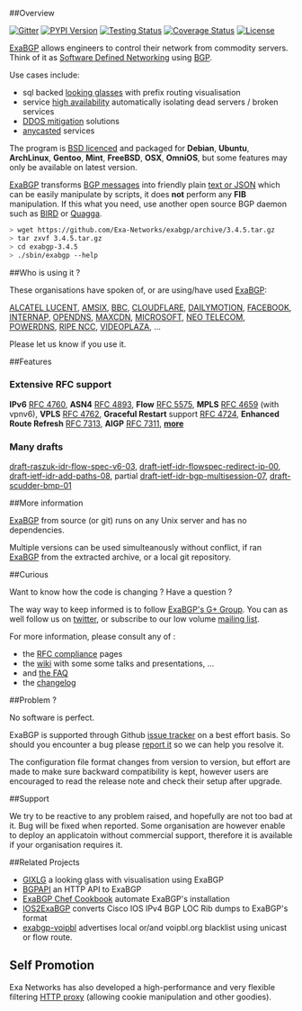 ##Overview

[![Gitter](https://badges.gitter.im/Join%20Chat.png)](https://gitter.im/Exa-Networks/exabgp)
[![PYPI Version](https://pypip.in/v/exabgp/badge.png)](https://pypi.python.org/pypi/exabgp)
[![Testing Status](https://travis-ci.org/Exa-Networks/exabgp.png)](https://travis-ci.org/Exa-Networks/exabgp)
[![Coverage Status](https://img.shields.io/coveralls/Exa-Networks/exabgp.png)](https://coveralls.io/r/Exa-Networks/exabgp)
[![License](https://pypip.in/license/exabgp/badge.png)](https://github.com/Exa-Networks/exabgp/blob/master/COPYRIGHT)

[ExaBGP](http://github.com/Exa-Networks/exabgp) allows engineers to control their network from commodity servers.
Think of it as [Software Defined Networking](http://en.wikipedia.org/wiki/Software-defined_networking) using [BGP](http://en.wikipedia.org/wiki/BGP).

Use cases include:
 * sql backed [looking glasses](https://code.google.com/p/gixlg/wiki/sample_maps) with prefix routing visualisation
 * service [high availability](http://vincent.bernat.im/en/blog/2013-exabgp-highavailability.html) automatically isolating dead servers / broken services
 * [DDOS mitigation](http://perso.nautile.fr/prez/fgabut-flowspec-frnog-final.pdf) solutions
 * [anycasted](http://blog.iweb-hosting.co.uk/blog/2012/01/27/using-bgp-to-serve-high-availability-dns/) services

The program is [BSD licenced](https://github.com/Exa-Networks/exabgp/blob/master/COPYRIGHT) and packaged for **Debian**, **Ubuntu**, **ArchLinux**, **Gentoo**, **Mint**, **FreeBSD**, **OSX**, **OmniOS**, but some features may only be available on latest version.

[ExaBGP](http://github.com/Exa-Networks/exabgp) transforms [BGP messages](http://thomas.mangin.com/data/pdf/UKNOF%2015%20-%20Mangin%20-%20Naked%20BGP.pdf) into friendly plain [text or JSON](https://github.com/Exa-Networks/exabgp/wiki/Controlling-ExaBGP-:-API-for-received-messages) which can be easily manipulate by scripts, it does **not** perform any **FIB** manipulation. If this what you need, use another open source BGP daemon such as [BIRD](http://bird.network.cz/) or [Quagga](http://www.quagga.net/).

```sh
> wget https://github.com/Exa-Networks/exabgp/archive/3.4.5.tar.gz
> tar zxvf 3.4.5.tar.gz
> cd exabgp-3.4.5
> ./sbin/exabgp --help
```

##Who is using it ?

These organisations have spoken of, or are using/have used [ExaBGP](http://github.com/Exa-Networks/exabgp):

[ALCATEL LUCENT](http://www.nanog.org/sites/default/files/wed.general.trafficdiversion.serodio.10.pdf),
[AMSIX](https://ripe64.ripe.net/presentations/49-Follow_Up_AMS-IX_route-server_test_Euro-IX_20th_RIPE64.pdf),
[BBC](http://www.bbc.co.uk/),
[CLOUDFLARE](http://www.slideshare.net/TomPaseka/flowspec-apf-2013),
[DAILYMOTION](https://twitter.com/fgabut),
[FACEBOOK](http://velocityconf.com/velocity2013/public/schedule/detail/28410),
[INTERNAP](http://www.internap.com/),
[OPENDNS](http://www.opendns.com/),
[MAXCDN](http://blog.maxcdn.com/anycast-ip-routing-used-maxcdn/),
[MICROSOFT](http://www.nanog.org/sites/default/files/wed.general.brainslug.lapukhov.20.pdf),
[NEO TELECOM](http://media.frnog.org/FRnOG_18/FRnOG_18-6.pdf),
[POWERDNS](https://www.powerdns.com/),
[RIPE NCC](https://labs.ripe.net/Members/wouter_miltenburg/Researchpaper.pdf),
[VIDEOPLAZA](http://www.videoplaza.com),
...

Please let us know if you use it.

##Features

### Extensive RFC support

**IPv6** [RFC 4760](http://www.ietf.org/rfc/rfc4760.txt),
**ASN4** [RFC 4893](http://www.ietf.org/rfc/rfc4893.txt),
**Flow** [RFC 5575](http://tools.ietf.org/html/rfc5575),
**MPLS** [RFC 4659](http://tools.ietf.org/html/rfc4659) (with vpnv6),
**VPLS** [RFC 4762](http://tools.ietf.org/html/rfc4762),
**Graceful Restart** support [RFC 4724](http://www.ietf.org/rfc/rfc4724.txt),
**Enhanced Route Refresh** [RFC 7313](http://tools.ietf.org/html/rfc7313),
**AIGP** [RFC 7311](http://tools.ietf.org/html/rfc7311),
**[more](https://github.com/Exa-Networks/exabgp/wiki/RFC-Information)**

### Many drafts

[draft-raszuk-idr-flow-spec-v6-03](http://tools.ietf.org/html/draft-ietf-idr-flow-spec-v6-03), [draft-ietf-idr-flowspec-redirect-ip-00](http://tools.ietf.org/html/draft-ietf-idr-flowspec-redirect-ip-00), [draft-ietf-idr-add-paths-08](http://tools.ietf.org/html/draft-ietf-idr-add-paths-08), partial [draft-ietf-idr-bgp-multisession-07](http://tools.ietf.org/html/draft-ietf-idr-bgp-multisession-07), [draft-scudder-bmp-01](http://tools.ietf.org/html/draft-scudder-bmp-01)

##More information

[ExaBGP](http://github.com/Exa-Networks/exabgp) from source (or git) runs on any Unix server and has no dependencies.

Multiple versions can be used simulteanously without conflict, if ran [ExaBGP](http://github.com/Exa-Networks/exabgp) from the extracted archive, or a local git repository.

##Curious

Want to know how the code is changing ? Have a question ?

The way way to keep informed is to follow [ExaBGP's G+ Group](https://plus.google.com/u/0/communities/108249711110699351497). You can as well follow us on [twitter](https://twitter.com/#!/search/exabgp), or subscribe to our low volume [mailing list](http://groups.google.com/group/exabgp-users).

For more information, please consult any of :

 * the [RFC compliance](https://github.com/Exa-Networks/exabgp/wiki/RFC-Information) pages
 * the [wiki](https://github.com/Exa-Networks/exabgp/wiki) with some some talks and presentations, ...
 * and [the FAQ](https://github.com/Exa-Networks/exabgp/wiki/FAQ)
 * the [changelog](https://raw.github.com/Exa-Networks/exabgp/master/CHANGELOG)

##Problem ?

No software is perfect.

ExaBGP is supported through Github [issue tracker](https://github.com/Exa-Networks/exabgp/issues) on a best effort basis. So should you encounter a bug please [report it](https://github.com/Exa-Networks/exabgp/issues?labels=bug&page=1&state=open) so we can help you resolve it.

The configuration file format changes from version to version, but effort are made to make sure backward compatibility is kept, however users are encouraged to read the release note and check their setup after upgrade.

##Support

We try to be reactive to any problem raised, and hopefully are not too bad at it. Bug will be fixed when reported.
Some organisation are however enable to deploy an applicatoin without commercial support, therefore it is available if your organisation requires it.

##Related Projects

 * [GIXLG](https://code.google.com/p/gixlg/) a looking glass with visualisation using ExaBGP
 * [BGPAPI](https://github.com/abh/bgpapi) an HTTP API to ExaBGP
 * [ExaBGP Chef Cookbook](https://github.com/hw-cookbooks/exabgp) automate ExaBGP's installation
 * [IOS2ExaBGP](https://github.com/lochiiconnectivity/ios2exa) converts Cisco IOS IPv4 BGP LOC Rib dumps to ExaBGP's format
 * [exabgp-voipbl](https://github.com/GeertHauwaerts/exabgp-voipbl) advertises local or/and voipbl.org blacklist using unicast or flow route.

## Self Promotion

Exa Networks has also developed a high-performance and very flexible filtering [HTTP proxy](https://github.com/Exa-Networks/exaproxy) (allowing cookie manipulation and other goodies).
